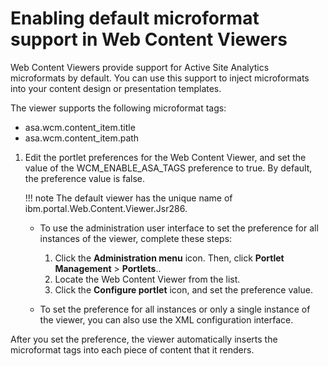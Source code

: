 # Enabling default microformat support in Web Content Viewers

Web Content Viewers provide support for Active Site Analytics microformats by default. You can use this support to inject microformats into your content design or presentation templates.

The viewer supports the following microformat tags:

-   asa.wcm.content\_item.title
-   asa.wcm.content\_item.path

1.  Edit the portlet preferences for the Web Content Viewer, and set the value of the WCM\_ENABLE\_ASA\_TAGS preference to true. By default, the preference value is false.

    !!! note
        The default viewer has the unique name of ibm.portal.Web.Content.Viewer.Jsr286.

    -   To use the administration user interface to set the preference for all instances of the viewer, complete these steps:
        1.  Click the **Administration menu** icon. Then, click **Portlet Management** \> **Portlets**..
        2.  Locate the Web Content Viewer from the list.
        3.  Click the **Configure portlet** icon, and set the preference value.
        
    -   To set the preference for all instances or only a single instance of the viewer, you can also use the XML configuration interface.

After you set the preference, the viewer automatically inserts the microformat tags into each piece of content that it renders.


